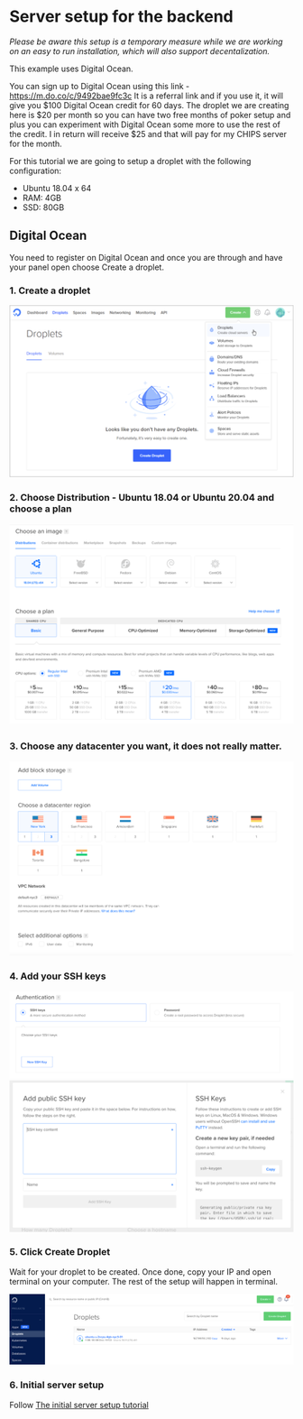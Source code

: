 # Server setup for the backend


_Please be aware this setup is a temporary measure while we are working on an easy to run installation, which will also support decentalization._


This example uses Digital Ocean. 

You can sign up to Digital Ocean using this link - https://m.do.co/c/9492bae9fc3c It is a referral link and if you use it, it will give you $100 Digital Ocean credit for 60 days. The droplet we are creating here is $20 per month so you can have two free months of poker setup and plus you can experiment with Digital Ocean some more to use the rest of the credit. I in return will receive $25 and that will pay for my CHIPS server for the month.

For this tutorial we are going to setup a droplet with the following configuration:

- Ubuntu 18.04 x 64
- RAM: 4GB
- SSD: 80GB



## Digital Ocean
You need to register on Digital Ocean and once you are through and have your panel open choose Create a droplet.


### 1. Create a droplet

![Create a droplet](./images/do-create-droplet.jpg)

### 2. Choose Distribution - Ubuntu 18.04 or Ubuntu 20.04 and choose a plan

![Choose dist](./images/do-distribution.png)


### 3. Choose any datacenter you want, it does not really matter.

![Choose datacenter](./images/do-datacenter.png)


### 4. Add your SSH keys

![New SSH](./images/do-ssh-key.png)
![Enter SSH](./images/do-add-ssh.png)

### 5. Click Create Droplet
Wait for your droplet to be created. Once done, copy your IP and open terminal on your computer. The rest of the setup will happen in terminal.

![Copy IP](./images/do-copy-ip.png)

### 6. Initial server setup

Follow [The initial server setup tutorial](https://www.digitalocean.com/community/tutorials/initial-server-setup-with-ubuntu-18-04)
